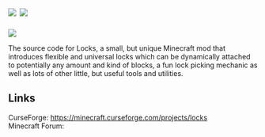 # [![](http://cf.way2muchnoise.eu/full_locks_downloads.svg)](https://minecraft.curseforge.com/projects/locks) [![](http://cf.way2muchnoise.eu/versions/locks.svg)](https://minecraft.curseforge.com/projects/locks)
![](http://i.imgur.com/M8Np4IB.png)

The source code for Locks, a small, but unique Minecraft mod that introduces flexible and universal locks which can be dynamically attached to potentially any amount and kind of blocks, a fun lock picking mechanic as well as lots of other little, but useful tools and utilities.

## Links
CurseForge: https://minecraft.curseforge.com/projects/locks  
Minecraft Forum:
